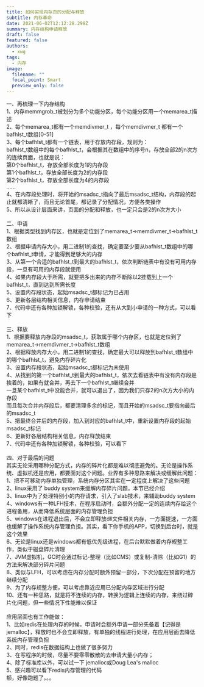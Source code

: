 ```yaml
---
title: 如何实现内存页的分配与释放
subtitle: 内存革命
date: 2021-06-02T12:12:28.298Z
summary: 内存结构申请释放
draft: false
featured: false
authors:
  - xwg
tags:
  - 内存
image:
  filename: ""
  focal_point: Smart
  preview_only: false
---
```

一、再梳理一下内存结构\
1、内存memmgrob_t被划分为多个功能分区，每个功能分区用一个memarea_t描述\
2、每个memarea_t都有一个memdivmer_t ，每个memdivmer_t 都有一个bafhlst_t数组\[0-51]\
3、每个bafhlst_t都有一个链表，用于存放内存段，规则为：\
bafhlst_t数组中的每个bafhlst_t，会根据其在数组中的序号n，存放全部2的n次方的连续页面，也就是说：\
第0个bafhlst_t，存放全部长度为1的内存段\
第1个bafhlst_t，存放全部长度为2的内存段\
第2个bafhlst_t，存放全部长度为4的内存段\
......\
4、在内存段处理时，将开始的msadsc_t指向了最后msadsc_t结构，内存段的起止就都清晰了，而且无论首尾，都记录了分配情况，方便各类操作\
5、所以从设计层面来讲，页面的分配和释放，也一定只会是2的n次方大小\
\
二、申请\
1、根据类型找到内存区，也就是定位到了memarea_t->memdivmer_t->bafhlst_t数组\
2、根据申请内存大小，用二进制1的查找，确定要至少要从bafhlst_t数组中的哪个bafhlst_t申请，才能得到足够大的内存\
3、从第一个合适的bafhlst_t到最大的bafhlst_t，依次判断链表中有没有可用内存段，一旦有可用的内存段就使用\
4、如果内存段大于所需，就要把多出来的内存不断除以2挂载到上一个bafhlst_t，直到达到所需长度\
5、设置内存段状态，起始msadsc_t都标记为已占用\
6、更新各层结构相关信息，内存申请结束\
7、代码中还有各种加锁解锁，各种校验，还有从大到小申请的一种方式，可以看下\
\
三、释放\
1、根据要释放内存段的msadsc_t，获取属于哪个内存区，也就是定位到了memarea_t->memdivmer_t->bafhlst_t数组\
2、根据释放内存大小，用二进制1的查找，确定最大可以释放到bafhlst_t数组中的哪个bafhlst_t，避免内存碎片化\
3、设置内存段状态，起始msadsc_t都标记为未使用\
4、从找到的第一个bafhlst_t到最大的bafhlst_t，依次去看链表中有没有内存段是挨着的，如果有就合并，再去下一个bafhlst_t继续合并\
一旦某个bafhlst_t中没能合并，就可以退出了，因为我们只存2的n次方大小的内存段\
而且每次合并内存段后，都要清理多余的标记，而且开始的msadsc_t要指向最后的msadsc_t\
5、把最终合并后的内存段，加入到对应的bafhlst_t中，重新设置内存段的起始msadsc_t标记\
6、更新好各层结构相关信息，内存释放结束\
7、代码中还有各种加锁解锁，各种校验，可以看下\
\
四、对于最后的问题\
其实无论采用哪种分配方式，内存的碎片化都是难以彻底避免的。无论是操作系统、虚拟机还是应用，都要面对这个问题。业界有多种思路来解决或缓解此问题：\
1、把不可移动内存单独管理，系统内存分区其实在一定程度上解决了这些问题\
2、linux采用了 buddy system来缓解内存碎片问题，本节已经介绍\
3、linux中为了处理特别小的内存请求，引入了slab技术，来辅助buddy system\
4、windows有一种LFH技术，在程序启动时，会额外分配一定的连续内存给这个进程备用，从而降低系统层面的内存管理负担\
5、windows在进程退出后，不会立即释放dll文件相关内存，一方面提速，一方面也缓解了操作系统内存管理负担。其实，看下你手机的APP，切换到后台时，就是这个效果\
6、无论是linux还是windows都有低优先级进程，在后台默默做着内存规整工作，类似于磁盘碎片清理\
7、JVM虚拟机，GC时会通过标记-整理（比如CMS）或复制-清除（比如G1）的方法来解决部分碎片问题\
8、类似与LFH，可以考虑在内存分配时额外预留一部分，下次分配在预留的地方继续分配\
9、为了内存规整方便，可以考虑靠近应用已分配内存区域进行分配\
10、还有一种思路，就是将不连续的内存，转换为逻辑上连续的内存，来绕过碎片化问题，但一些情况下性能难以保证\
\
应用层面也有工作能做：\
1、比如redis在处理内存的时候，申请时会额外申请一部分先备着【记得是jemalloc】，释放时也不会立即释放，有单独的线程进行处理，在应用层面去降低系统内存管理负担\
2、同时，redis在数据结构上也做了很多努力\
3、在写程序的时候，尽量不要零零散散的去申请大量小内存；\
4、除了标准库以外，可以试一下 jemalloc或Doug Lea's malloc\
5、感兴趣可以看下redis内存管理的代码\
额，好像跑题了。。。